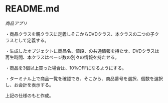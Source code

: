 # README.md

*商品アプリ*

・商品クラスを親クラスに定義しそこからDVDクラス、本クラスの二つの子クラスとして定義する。

・生成したオブジェクトに商品名、値段、の共通情報を持たせ、DVDクラスは再生時間、本クラスはページ数の別々の情報を持たせる。

・商品を3個以上買った場合は、10%OFFになるようにする。

・ターミナル上で商品一覧を確認でき、そこから、商品番号を選択、個数を選択し、お会計を表示する。

上記の仕様のもと作成。

